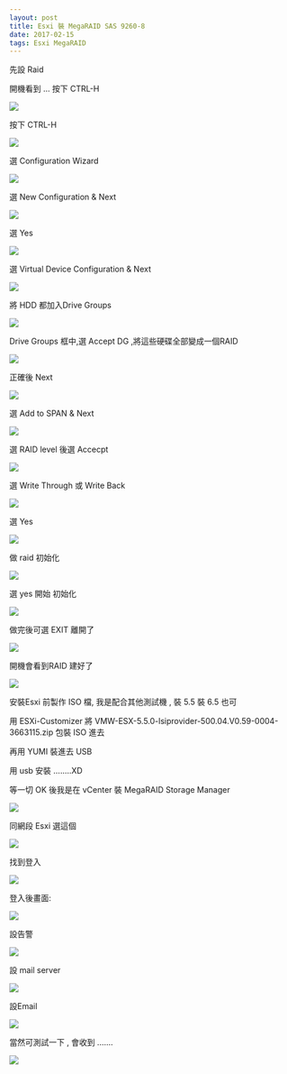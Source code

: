 ```yaml
---
layout: post
title: Esxi 裝 MegaRAID SAS 9260-8
date: 2017-02-15
tags: Esxi MegaRAID
---
```

先設 Raid

開機看到 ... 按下 CTRL-H 

<img src="/images/posts/MegaRAID/p1.png">

按下 CTRL-H 

<img src="/images/posts/MegaRAID/p2.png">

選 Configuration Wizard

<img src="/images/posts/MegaRAID/p3.png">

選 New Configuration & Next

<img src="/images/posts/MegaRAID/p4.png">

選 Yes

<img src="/images/posts/MegaRAID/p5.png">

選  Virtual Device Configuration & Next

<img src="/images/posts/MegaRAID/p6.png">

將 HDD 都加入Drive Groups 

<img src="/images/posts/MegaRAID/p7.png">

Drive Groups 框中,選 Accept DG ,將這些硬碟全部變成一個RAID

<img src="/images/posts/MegaRAID/p8.png">

正確後 Next

<img src="/images/posts/MegaRAID/p9.png">

選 Add to SPAN & Next

<img src="/images/posts/MegaRAID/p11.png">

選 RAID level 後選 Accecpt

<img src="/images/posts/MegaRAID/p12.png">

選 Write Through 或 Write Back

<img src="/images/posts/MegaRAID/p13.png">

選 Yes

<img src="/images/posts/MegaRAID/p14.png">

做 raid 初始化

<img src="/images/posts/MegaRAID/p15.png">

選 yes 開始 初始化

<img src="/images/posts/MegaRAID/p16.png">

做完後可選 EXIT 離開了

<img src="/images/posts/MegaRAID/p17.png">

開機會看到RAID 建好了

<img src="/images/posts/MegaRAID/p18.png">

安裝Esxi 前製作 ISO 檔, 我是配合其他測試機 , 裝 5.5 裝 6.5 也可

用 ESXi-Customizer 將 VMW-ESX-5.5.0-lsiprovider-500.04.V0.59-0004-3663115.zip 包裝 ISO 進去

再用 YUMI 裝進去 USB 

用 usb 安裝 ........XD

等一切 OK 後我是在 vCenter 裝 MegaRAID Storage Manager 

<img src="/images/posts/MegaRAID/p19.png">

同網段 Esxi 選這個 

<img src="/images/posts/MegaRAID/p20.png">

找到登入

<img src="/images/posts/MegaRAID/p21.png">

登入後畫面:

<img src="/images/posts/MegaRAID/p22.png">

設告警

<img src="/images/posts/MegaRAID/p23.png">

設 mail server

<img src="/images/posts/MegaRAID/p24.png">

設Email

<img src="/images/posts/MegaRAID/p25.png">

當然可測試一下 , 會收到 .......

<img src="/images/posts/MegaRAID/p26.png">

